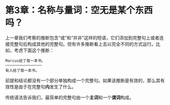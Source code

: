 # 第3章：名称与量词：空无是某个东西吗？

上一章我们考察的推断包含“或”和“并非”这样的短语，它们添加到完整句上或者连接完整句后构成其他的完整句。但有许多推断看上去以完全不同的方式运行。比如，考虑下面这个推断：

    Marcus给了我一本书。
    ————————————————
    有人给了我一本书。

前提和结论都没有一个部分单独构成一个完整句。如果该推断是有效的，那么其有效性是由于在完整句**内**发生了什么。

传统语法告诉我们，最简单的完整句由一个**主词**和一个**谓词**构成。